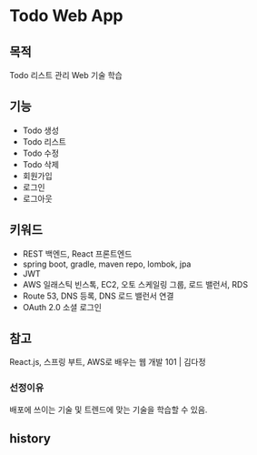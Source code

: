 # Todo Web App

## 목적
Todo 리스트 관리
Web 기술 학습

## 기능
- Todo 생성
- Todo 리스트
- Todo 수정
- Todo 삭제
- 회원가입
- 로그인
- 로그아웃

## 키워드
- REST 백엔드, React 프론트엔드
- spring boot, gradle, maven repo, lombok, jpa
- JWT
- AWS 일래스틱 빈스톡, EC2, 오토 스케일링 그룹, 로드 밸런서, RDS
- Route 53, DNS 등록, DNS 로드 밸런서 연결
- OAuth 2.0 소셜 로그인

## 참고
React.js, 스프링 부트, AWS로 배우는 웹 개발 101 | 김다정

### 선정이유
배포에 쓰이는 기술 및 트렌드에 맞는 기술을 학습할 수 있음.

## history

